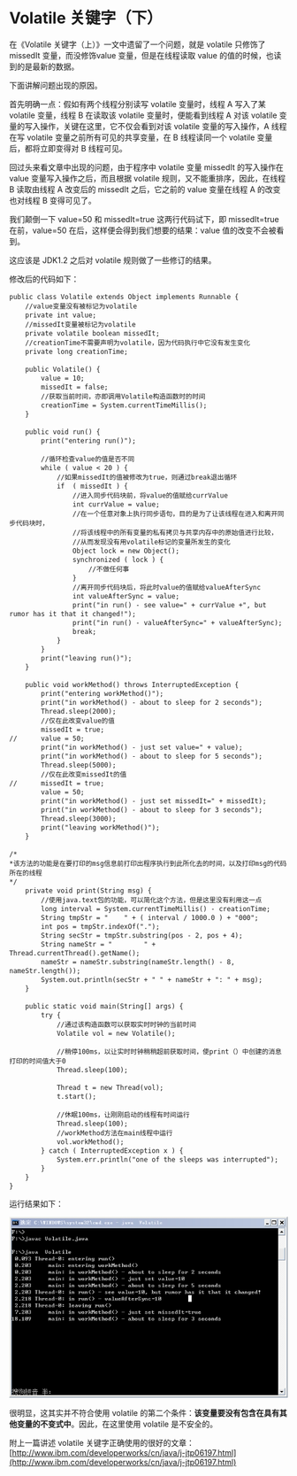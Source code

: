 # Volatile 关键字（下）

在《Volatile 关键字（上）》一文中遗留了一个问题，就是 volatile 只修饰了 missedIt 变量，而没修饰value 变量，但是在线程读取 value 的值的时候，也读到的是最新的数据。

下面讲解问题出现的原因。

首先明确一点：假如有两个线程分别读写 volatile 变量时，线程 A 写入了某 volatile 变量，线程 B 在读取该 volatile 变量时，便能看到线程 A 对该 volatile 变量的写入操作，关键在这里，它不仅会看到对该 volatile 变量的写入操作，A 线程在写 volatile 变量之前所有可见的共享变量，在 B 线程读同一个 volatile 变量后，都将立即变得对 B 线程可见。

回过头来看文章中出现的问题，由于程序中 volatile 变量 missedIt 的写入操作在 value 变量写入操作之后，而且根据 volatile 规则，又不能重排序，因此，在线程 B 读取由线程 A 改变后的 missedIt 之后，它之前的 value 变量在线程 A 的改变也对线程 B 变得可见了。

我们颠倒一下 value=50 和 missedIt=true 这两行代码试下，即 missedIt=true 在前，value=50 在后，这样便会得到我们想要的结果：value 值的改变不会被看到。

这应该是 JDK1.2 之后对 volatile 规则做了一些修订的结果。

修改后的代码如下：

```
public class Volatile extends Object implements Runnable {  
    //value变量没有被标记为volatile  
    private int value;    
    //missedIt变量被标记为volatile  
    private volatile boolean missedIt;  
    //creationTime不需要声明为volatile，因为代码执行中它没有发生变化  
    private long creationTime;   
  
    public Volatile() {  
        value = 10;  
        missedIt = false;  
        //获取当前时间，亦即调用Volatile构造函数时的时间  
        creationTime = System.currentTimeMillis();  
    }  
  
    public void run() {  
        print("entering run()");  
  
        //循环检查value的值是否不同  
        while ( value < 20 ) {  
            //如果missedIt的值被修改为true，则通过break退出循环  
            if  ( missedIt ) {  
                //进入同步代码块前，将value的值赋给currValue  
                int currValue = value;  
                //在一个任意对象上执行同步语句，目的是为了让该线程在进入和离开同步代码块时，  
                //将该线程中的所有变量的私有拷贝与共享内存中的原始值进行比较，  
                //从而发现没有用volatile标记的变量所发生的变化  
                Object lock = new Object();  
                synchronized ( lock ) {  
                    //不做任何事  
                }  
                //离开同步代码块后，将此时value的值赋给valueAfterSync  
                int valueAfterSync = value;  
                print("in run() - see value=" + currValue +", but rumor has it that it changed!");  
                print("in run() - valueAfterSync=" + valueAfterSync);  
                break;   
            }  
        }  
        print("leaving run()");  
    }  
  
    public void workMethod() throws InterruptedException {  
        print("entering workMethod()");  
        print("in workMethod() - about to sleep for 2 seconds");  
        Thread.sleep(2000);  
        //仅在此改变value的值  
        missedIt = true;  
//      value = 50;  
        print("in workMethod() - just set value=" + value);  
        print("in workMethod() - about to sleep for 5 seconds");  
        Thread.sleep(5000);  
        //仅在此改变missedIt的值  
//      missedIt = true;  
        value = 50;  
        print("in workMethod() - just set missedIt=" + missedIt);  
        print("in workMethod() - about to sleep for 3 seconds");  
        Thread.sleep(3000);  
        print("leaving workMethod()");  
    }  
  
/* 
*该方法的功能是在要打印的msg信息前打印出程序执行到此所化去的时间，以及打印msg的代码所在的线程 
*/  
    private void print(String msg) {  
        //使用java.text包的功能，可以简化这个方法，但是这里没有利用这一点  
        long interval = System.currentTimeMillis() - creationTime;  
        String tmpStr = "    " + ( interval / 1000.0 ) + "000";       
        int pos = tmpStr.indexOf(".");  
        String secStr = tmpStr.substring(pos - 2, pos + 4);  
        String nameStr = "        " + Thread.currentThread().getName();  
        nameStr = nameStr.substring(nameStr.length() - 8, nameStr.length());      
        System.out.println(secStr + " " + nameStr + ": " + msg);  
    }  
  
    public static void main(String[] args) {  
        try {  
            //通过该构造函数可以获取实时时钟的当前时间  
            Volatile vol = new Volatile();  
  
            //稍停100ms，以让实时时钟稍稍超前获取时间，使print（）中创建的消息打印的时间值大于0  
            Thread.sleep(100);    
  
            Thread t = new Thread(vol);  
            t.start();  
  
            //休眠100ms，让刚刚启动的线程有时间运行  
            Thread.sleep(100);    
            //workMethod方法在main线程中运行  
            vol.workMethod();  
        } catch ( InterruptedException x ) {  
            System.err.println("one of the sleeps was interrupted");  
        }  
    }  
}  
```

运行结果如下：

![](images/modifyresults.jpg)

很明显，这其实并不符合使用 volatile 的第二个条件：**该变量要没有包含在具有其他变量的不变式中**。因此，在这里使用 volatile 是不安全的。

附上一篇讲述 volatile 关键字正确使用的很好的文章：[http://www.ibm.com/developerworks/cn/java/j-jtp06197.html](http://www.ibm.com/developerworks/cn/java/j-jtp06197.html)